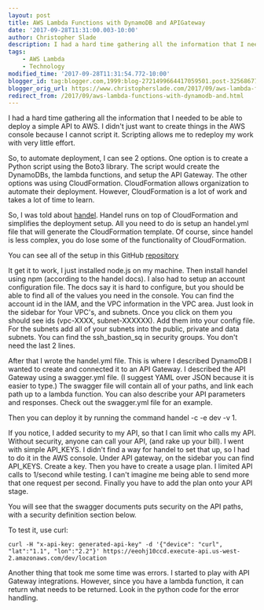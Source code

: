```yaml
---
layout: post
title: AWS Lambda Functions with DynamoDB and APIGateway
date: '2017-09-28T11:31:00.003-10:00'
author: Christopher Slade
description: I had a hard time gathering all the information that I needed to be able to deploy a simple API to AWS. I didn't just want to create things in the AWS console because I cannot script it. Scripting allows me to redeploy my work with very little effort.
tags:
    - AWS Lambda
    - Technology
modified_time: '2017-09-28T11:31:54.772-10:00'
blogger_id: tag:blogger.com,1999:blog-2721499664417059501.post-3256867729931253421
blogger_orig_url: https://www.christopherslade.com/2017/09/aws-lambda-functions-with-dynamodb-and.html
redirect_from: /2017/09/aws-lambda-functions-with-dynamodb-and.html
---
```



I had a hard time gathering all the information that I needed to be able to deploy a simple API to AWS. I didn't just want to create things in the AWS console because I cannot script it. Scripting allows me to redeploy my work with very little effort.

So, to automate deployment, I can see 2 options. One option is to create a Python script using the Boto3 library. The script would create the DynamoDBs, the lambda functions, and setup the API Gateway. The other options was using CloudFormation. CloudFormation allows organization to automate their deployment. However, CloudFormation is a lot of work and takes a lot of time to learn.

So, I was told about [handel](http://handel.readthedocs.io/). Handel runs on top of CloudFormation and simplifies the deployment setup.  All you need to do is setup an handel.yml file that will generate the CloudFormation template. Of course, since handel is less complex, you do lose some of the functionality of CloudFormation.

You can see all of the setup in this GitHub [repository](https://github.com/crslade/FirstDynamo)

It get it to work, I just installed node.js on my machine. Then install handel using npm (according to the handel docs). I also had to setup an account configuration file. The docs say it is hard to configure,  but you should be able to find all of the values you need in the console. You can find the account id in the IAM, and the VPC information in the VPC area. Just look in the sidebar for Your VPC's, and subnets. Once you click on them you should see ids (vpc-XXXX, subnet-XXXXXX). Add them into your config file. For the subnets add all of your subnets into the public, private and data subnets. You can find the ssh_bastion_sq in security groups. You don't need the last 2 lines.

After that I wrote the handel.yml file. This is where I described DynamoDB I wanted to create and connected it to an API Gateway. I described the API Gateway using a swagger.yml file. (I suggest YAML over JSON because it is easier to type.) The swagger file will contain all of your paths, and link each path up to a lambda function. You can also describe your API parameters and responses. Check out the swagger.yml file for an example.

Then you can deploy it by running the command handel -c <path to account config> -e dev -v 1.

If you notice, I added security to my API, so that I can limit who calls my API. Without security, anyone can call your API, (and rake up your bill). I went with simple API_KEYS. I didn't find a way for handel to set that up, so I had to do it in the AWS console. Under API gateway, on the sidebar you can find API_KEYS. Create a key. Then you have to create a usage plan. I limited API calls to 1/second while testing. I can't imagine me being able to send more that one request per second. Finally you have to add the plan onto your API stage. 

You will see that the swagger documents puts security on the API paths, with a security definition section below.

To test it, use curl:

    curl -H "x-api-key: generated-api-key" -d '{"device": "curl", "lat":"1.1", "lon":"2.2"}' https://eeohj10ccd.execute-api.us-west-2.amazonaws.com/dev/location

Another thing that took me some time was errors. I started to play with API Gateway integrations. However, since you have a lambda function, it can return what needs to be returned. Look in the python code for the error handling.
